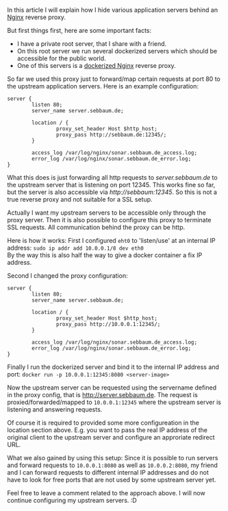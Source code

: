 In this article I will explain how I hide various application servers behind an [Nginx](http://nginx.org/) reverse proxy.

But first things first, here are some important facts:

* I have a private root server, that I share with a friend.
* On this root server we run several dockerized servers which should be accessible for the public world.
* One of this servers is a [dockerized Nginx](https://hub.docker.com/_/nginx/) reverse proxy.

So far we used this proxy just to forward/map certain requests at port 80 to the upstream application servers.
Here is an example configuration:
```
server {
        listen 80;
        server_name server.sebbaum.de;

        location / {
                proxy_set_header Host $http_host;
                proxy_pass http://sebbaum.de:12345/;
        }

        access_log /var/log/nginx/sonar.sebbaum.de_access.log;
        error_log /var/log/nginx/sonar.sebbaum.de_error.log;
}
```
What this does is just forwarding all http requests to _server.sebbaum.de_ to the upstream server that is listening on port 12345. This works fine so far, but the server is also accessible via _http://sebbaum:12345_.
So this is not a true reverse proxy and not suitable for a SSL setup.

Actually I want my upstream servers to be accessible only through the proxy server. Then it is also possible to configure this proxy to terminate SSL requests. All communication behind the proxy can be http.

Here is how it works:
First I configured `eht0` to 'listen/use' at an internal IP address:
`sudo ip addr add 10.0.0.1/8 dev eth0`  
By the way this is also half the way to give a docker container a fix IP address.

Second I changed the proxy configuration:
```
server {
        listen 80;
        server_name server.sebbaum.de;

        location / {
                proxy_set_header Host $http_host;
                proxy_pass http://10.0.0.1:12345/;
        }

        access_log /var/log/nginx/sonar.sebbaum.de_access.log;
        error_log /var/log/nginx/sonar.sebbaum.de_error.log;
}
```
Finally I run the dockerized server and bind it to the internal IP address and port:
`docker run -p 10.0.0.1:12345:8080 <server-image>`

Now the upstream server can be requested using the servername defined in the proxy config, that is http://server.sebbaum.de. The request is proxied/forwarded/mapped to `10.0.0.1:12345` where the upstream server is listening and answering requests.

Of course it is required to provided some more configureation in the location section above. E.g. you want to pass the real IP address of the original client to the upstream server and configure an approriate redirect URL.

What we also gained by using this setup: Since it is possible to run servers and forward requests to `10.0.0.1:8080` as well as `10.0.0.2:8080`, my friend and I can forward requests to different internal IP addresses and do not have to look for free ports that are not used by some upstream server yet.

Feel free to leave a comment related to the approach above. I will now continue configuring my upstream servers. :D
